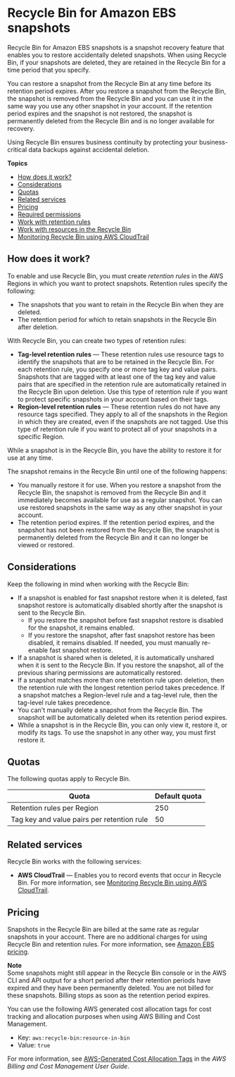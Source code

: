 # Recycle Bin for Amazon EBS snapshots<a name="recycle-bin"></a>

Recycle Bin for Amazon EBS snapshots is a snapshot recovery feature that enables you to restore accidentally deleted snapshots\. When using Recycle Bin, if your snapshots are deleted, they are retained in the Recycle Bin for a time period that you specify\.

You can restore a snapshot from the Recycle Bin at any time before its retention period expires\. After you restore a snapshot from the Recycle Bin, the snapshot is removed from the Recycle Bin and you can use it in the same way you use any other snapshot in your account\. If the retention period expires and the snapshot is not restored, the snapshot is permanently deleted from the Recycle Bin and is no longer available for recovery\.

Using Recycle Bin ensures business continuity by protecting your business\-critical data backups against accidental deletion\.

**Topics**
+ [How does it work?](#recycle-bin-concepts)
+ [Considerations](#recycle-bin-considerations)
+ [Quotas](#recycle-bin-quotas)
+ [Related services](#recycle-bin-integrations)
+ [Pricing](#recycle-bin-pricing)
+ [Required permissions](recycle-bin-perms.md)
+ [Work with retention rules](recycle-bin-working-with-rules.md)
+ [Work with resources in the Recycle Bin](recycle-bin-work-with-resources.md)
+ [Monitoring Recycle Bin using AWS CloudTrail](recycle-bin-ct.md)

## How does it work?<a name="recycle-bin-concepts"></a>

To enable and use Recycle Bin, you must create *retention rules* in the AWS Regions in which you want to protect snapshots\. Retention rules specify the following:
+ The snapshots that you want to retain in the Recycle Bin when they are deleted\.
+ The retention period for which to retain snapshots in the Recycle Bin after deletion\.

With Recycle Bin, you can create two types of retention rules:
+ **Tag\-level retention rules** — These retention rules use resource tags to identify the snapshots that are to be retained in the Recycle Bin\. For each retention rule, you specify one or more tag key and value pairs\. Snapshots that are tagged with at least one of the tag key and value pairs that are specified in the retention rule are automatically retained in the Recycle Bin upon deletion\. Use this type of retention rule if you want to protect specific snapshots in your account based on their tags\.
+ **Region\-level retention rules** — These retention rules do not have any resource tags specified\. They apply to all of the snapshots in the Region in which they are created, even if the snapshots are not tagged\. Use this type of retention rule if you want to protect all of your snapshots in a specific Region\.

While a snapshot is in the Recycle Bin, you have the ability to restore it for use at any time\.

The snapshot remains in the Recycle Bin until one of the following happens:
+ You manually restore it for use\. When you restore a snapshot from the Recycle Bin, the snapshot is removed from the Recycle Bin and it immediately becomes available for use as a regular snapshot\. You can use restored snapshots in the same way as any other snapshot in your account\.
+ The retention period expires\. If the retention period expires, and the snapshot has not been restored from the Recycle Bin, the snapshot is permanently deleted from the Recycle Bin and it can no longer be viewed or restored\.

## Considerations<a name="recycle-bin-considerations"></a>

Keep the following in mind when working with the Recycle Bin:
+ If a snapshot is enabled for fast snapshot restore when it is deleted, fast snapshot restore is automatically disabled shortly after the snapshot is sent to the Recycle Bin\. 
  + If you restore the snapshot before fast snapshot restore is disabled for the snapshot, it remains enabled\.
  + If you restore the snapshot, after fast snapshot restore has been disabled, it remains disabled\. If needed, you must manually re\-enable fast snapshot restore\.
+ If a snapshot is shared when is deleted, it is automatically unshared when it is sent to the Recycle Bin\. If you restore the snapshot, all of the previous sharing permissions are automatically restored\.
+ If a snapshot matches more than one retention rule upon deletion, then the retention rule with the longest retention period takes precedence\. If a snapshot matches a Region\-level rule and a tag\-level rule, then the tag\-level rule takes precedence\.
+ You can't manually delete a snapshot from the Recycle Bin\. The snapshot will be automatically deleted when its retention period expires\.
+ While a snapshot is in the Recycle Bin, you can only view it, restore it, or modify its tags\. To use the snapshot in any other way, you must first restore it\.

## Quotas<a name="recycle-bin-quotas"></a>

The following quotas apply to Recycle Bin\.


| Quota | Default quota | 
| --- | --- | 
| Retention rules per Region | 250 | 
| Tag key and value pairs per retention rule | 50 | 

## Related services<a name="recycle-bin-integrations"></a>

Recycle Bin works with the following services:
+ **AWS CloudTrail** — Enables you to record events that occur in Recycle Bin\. For more information, see [Monitoring Recycle Bin using AWS CloudTrail](recycle-bin-ct.md)\.

## Pricing<a name="recycle-bin-pricing"></a>

Snapshots in the Recycle Bin are billed at the same rate as regular snapshots in your account\. There are no additional charges for using Recycle Bin and retention rules\. For more information, see [Amazon EBS pricing](http://aws.amazon.com/ebs/pricing/)\.

**Note**  
Some snapshots might still appear in the Recycle Bin console or in the AWS CLI and API output for a short period after their retention periods have expired and they have been permanently deleted\. You are not billed for these snapshots\. Billing stops as soon as the retention period expires\.

You can use the following AWS generated cost allocation tags for cost tracking and allocation purposes when using AWS Billing and Cost Management\.
+ Key: `aws:recycle-bin:resource-in-bin`
+ Value: `true`

For more information, see [ AWS\-Generated Cost Allocation Tags](https://docs.aws.amazon.com/awsaccountbilling/latest/aboutv2/aws-tags.html) in the *AWS Billing and Cost Management User Guide*\.